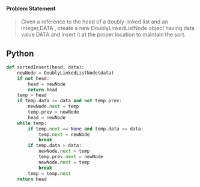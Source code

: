 #### Problem Statement
>Given a reference to the head of a doubly-linked list and an integer,DATA , create a new DoublyLinkedListNode object having data value DATA  and insert it at the proper location to maintain the sort.

## Python
```python
def sortedInsert(head, data):
    newNode = DoublyLinkedListNode(data)
    if not head:
        head = newNode
        return head
    temp = head
    if temp.data >= data and not temp.prev:
        newNode.next = temp
        temp.prev = newNode
        head = newNode
    while temp:
        if temp.next == None and temp.data <= data:
            temp.next = newNode
            break
        if temp.data > data:
            newNode.next = temp
            temp.prev.next = newNode
            newNode.next = temp
            break
        temp = temp.next
    return head
```